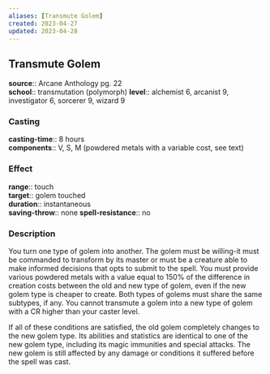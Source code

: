 ```yaml
---
aliases: [Transmute Golem]
created: 2023-04-27
updated: 2023-04-28
---
```


## Transmute Golem

**source**:: Arcane Anthology pg. 22  
**school**:: transmutation (polymorph)
**level**:: alchemist 6, arcanist 9, investigator 6, sorcerer 9, wizard 9

### Casting

**casting-time**:: 8 hours  
**components**:: V, S, M (powdered metals with a variable cost, see text)

### Effect

**range**:: touch  
**target**:: golem touched  
**duration**:: instantaneous  
**saving-throw**:: none
**spell-resistance**:: no

### Description

You turn one type of golem into another. The golem must be willing-it must be commanded to transform by its master or must be a creature able to make informed decisions that opts to submit to the spell. You must provide various powdered metals with a value equal to 150% of the difference in creation costs between the old and new type of golem, even if the new golem type is cheaper to create. Both types of golems must share the same subtypes, if any. You cannot transmute a golem into a new type of golem with a CR higher than your caster level.  
  
If all of these conditions are satisfied, the old golem completely changes to the new golem type. Its abilities and statistics are identical to one of the new golem type, including its magic immunities and special attacks. The new golem is still affected by any damage or conditions it suffered before the spell was cast.
